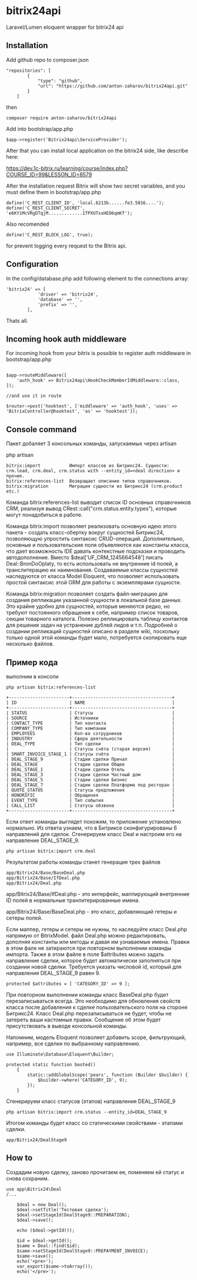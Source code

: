 # bitrix24api
Laravel/Lumen eloquent wrapper for bitrix24 api

## Installation
Add github repo to composer.json
```
"repositories": [
        {
            "type": "github",
            "url": "https://github.com/anton-zaharov/bitrix24api.git"
        }
    ]
```

then 

`composer require anton-zaharov/bitrix24api`

Add into bootstrap/app.php

`$app->register('Bitrix24api\ServiceProvider');`

After that you can install local application on the bitrix24 side, like describe
here: 

https://dev.1c-bitrix.ru/learning/course/index.php?COURSE_ID=99&LESSON_ID=8579

After the installation request Bitrix will show two secret variables, and you must define them in bootstrap/app.php

```
define('C_REST_CLIENT_ID', 'local.6213b......fe3.5016....');
define('C_REST_CLIENT_SECRET', 'e6KYiMcVRgDTqjM.............1TPXUTxxHEO6qmKf');
```

Also recomended 

`define('C_REST_BLOCK_LOG', true);`

for prevent logging every request to the Bitrix api.

## Configuration

In the config/database.php add following element to the connections array:

```
'bitrix24' => [
            'driver' => 'bitrix24',
            'database' => '',
            'prefix' => '',
        ],
```

Thats all.

## Incoming hook auth middleware

For incoming hook from your bitrix is possible to register auth middleware in bootstrap/app.php

```

$app->routeMiddleware([
    'auth_hook' => Bitrix24api\HookCheckMemberIdMiddleware::class,
]);

//and use it in route

$router->post('hooktest', ['middleware' => 'auth_hook', 'uses' => 'BitrixController@hooktest', 'as' => 'hooktest']);

```

## Console command

Пакет добаляет 3 консольных команды, запускаемых через artisan
 
php artisan 
```
bitrix:import           Импорт классов из Битрикс24. Сущности: crm.lead, crm.deal, crm.status with --entity_id=<deal direction> и прочие.
bitrix:references-list  Возвращает описание типов справочников.
bitrix:migration        Миграция сущности из Битрикс24 (crm.product etc.)
```

Команда bitrix:references-list выводит список ID основных справочников CRM, реализуя вывод 
CRest::call("crm.status.entity.types"), которые могут понадобиться в работе.


Команда bitrix:import позволяет реализовать основную идею этого пакета - создать класс-обертку вокруг сущностей Битрикс24, 
позволяющую упростить синтаксис CRUD-операций. Дополнительно, основные 
и пользовательские поля объявляются как константы класса, что дает возможность IDE давать 
контекстные подсказки и проводить автодополнение. Вместо $deal['UF_CRM_1245664548'] писать
Deal::BronDoOplaty, то есть использовать не внутренние id полей, а транслитерацию их наимнования.
Создаваемые классы сущностей наследуются от класса Model Eloquent, что позволяет 
использовать простой синтаксис этой ORM для работы с экземплярами сущности.


Команда bitrix:migration позволяет создать файл-миграцию для создания репликации указанной сущности в локальной базе данных.
Это крайне удобно для сущностей, которые меняются редко, но требуют постоянного обращения к себе, например список товаров, секции товарного каталога. 
Полезно реплицировать таблицу контактов для решения задач на устранение дублей лидов и т.п.
Подробней о создании репликаций сущностей описано в разделе wiki, поскольку только одной этой команды будет мало, потребуется скопировать еще несколько файлов.


## Пример кода

выполним в консоли 

`php artisan bitrix:references-list`

```
+-----------------------+--------------------------------------+
| ID                    | NAME                                 |
+-----------------------+--------------------------------------+
| STATUS                | Статусы                              |
| SOURCE                | Источники                            |
| CONTACT_TYPE          | Тип контакта                         |
| COMPANY_TYPE          | Тип компании                         |
| EMPLOYEES             | Кол-во сотрудников                   |
| INDUSTRY              | Сфера деятельности                   |
| DEAL_TYPE             | Тип сделки                           |
|                       | Статусы счёта (старая версия)        |
| SMART_INVOICE_STAGE_1 | Статусы счёта                        |
| DEAL_STAGE_9          | Стадии сделки Причал                 |
| DEAL_STAGE            | Стадии сделки Общее                  |
| DEAL_STAGE_1          | Стадии сделки Отель                  |
| DEAL_STAGE_3          | Стадии сделки Частный дом            |
| DEAL_STAGE_5          | Стадии сделки Бизнес                 |
| DEAL_STAGE_7          | Стадии сделки Платформа под ресторан |
| QUOTE_STATUS          | Статусы предложения                  |
| HONORIFIC             | Обращения                            |
| EVENT_TYPE            | Тип события                          |
| CALL_LIST             | Статусы обзвона                      |
+-----------------------+--------------------------------------+
```
Если ответ команды выглядет похожим, то приложение установлено нормально.
Из ответа узнаем, что в Битриксе сконфигурированы 6 направлений для сделок.
Сгенерируем класс Deal и настроим его на направление DEAL_STAGE_9.

`php artisan bitrix:import crm.deal`

Результатом работы команды станет генерация трех файлов

```
app/Bitrix24/Base/BaseDeal.php
app/Bitrix24/Base/IfDeal.php
app/Bitrix24/Deal.php
```
app/Bitrix24/Base/IfDeal.php - это интерфейс, маппирующий внетренние ID полей в нормальные транлитерированные имена.

app/Bitrix24/Base/BaseDeal.php - это класс, добавляющий гетеры и сетеры полей.

Если маппер, гетеры и сетеры не нужны, то наследуйте класс Deal.php напрямую от BitrixModel.
файл Deal.php можно редактировать, дополняя константы или методы и давая им узнаваемые имена.
Правки в этом фале не затираются при повторном выполнении команды импорта. 
Также в этом файле в поле $attributes можно задать направление сделки, которое будет 
автоматически заполняться при создании новой сделки. 
Требуется указать числовой id, который для направления DEAL_STAGE_9 равен 9.

`protected $attributes = [ 'CATEGORY_ID' => 9 ];`

При повторном выполнении команды класс BaseDeal.php будет перезаписываться всегда. Это необходимо для обновления свойств класса после добавления к сделке пользовательского поля на стороне Битрикс24.
Класс Deal.php перезаписываться не будет, чтобы не затереть ваши кастомные правки. Сообщение об этом будет присутствовать в выводе консольной команды.

Напомним, модель Eloquent позволяет добавить scope, фильтрующий, например, все сделки по выбранному направлению.

```
use Illuminate\Database\Eloquent\Builder;

protected static function booted()
    {
        static::addGlobalScope('pears', function (Builder $builder) {
            $builder->where('CATEGORY_ID', 9);
        });
    }
```

 
Сгенерируем класс статусов (этапов) направления DEAL_STAGE_9

```
php artisan bitrix:import crm.status --entity_id=DEAL_STAGE_9
```

Итогом команды будет класс со статическими свойствами - этапами сделки. 

`app/Bitrix24/DealStage9`

## How to

Создадим новую сделку, заново прочитаем ее, поменяем ей статус и снова сохраним.

```
use app\Bitrix24\Deal
/...

    $deal = new Deal();
    $deal->setTitle('Тестовая сделка');
    $deal->setStageId(DealStage9::PREPARATION);
    $deal->save();
        
    echo ($deal->getId());
       
    $id = $deal->getId();
    $same = Deal::find($id);
    $same->setStageId(DealStage9::PREPAYMENT_INVOICE);
    $same->save();
    echo('<pre>');
    var_export($same->toArray());
    echo('</pre>');
```
